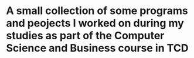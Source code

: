 # A small collection of some programs and peojects I worked on during my studies as part of the Computer Science and Business course in TCD
